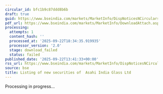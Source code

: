 ```yaml
---
circular_id: bfc1b9c87ddd8b6b
draft: true
guid: https://www.bseindia.com/markets/MarketInfo/DispNoticesNCirculars.aspx?Noticeid={5F13F98A-99E1-410F-9BF8-A441CE93B1CC}&noticeno=20250922-37&dt=09/22/2025&icount=37&totcount=58&flag=0
pdf_url: https://www.bseindia.com/markets/MarketInfo/DownloadAttach.aspx?id=20250922-37&attachedId=
processing:
  attempts: 1
  content_hash: ''
  processed_at: '2025-09-22T18:34:35.919935'
  processor_version: '2.0'
  stage: download_failed
  status: failed
published_date: '2025-09-22T13:41:33+00:00'
rss_url: https://www.bseindia.com/markets/MarketInfo/DispNoticesNCirculars.aspx?Noticeid={5F13F98A-99E1-410F-9BF8-A441CE93B1CC}&noticeno=20250922-37&dt=09/22/2025&icount=37&totcount=58&flag=0
source: bse
title: Listing of new securities of  Asahi India Glass Ltd
---
```


Processing in progress...